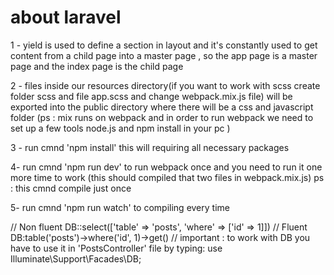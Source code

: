# about laravel 
1 - yield is used to define a section in layout and it's constantly used to get content from a child page into a master page , so the app page is a master page and the index page is the child page

2 - files inside our resources directory(if you want to work with scss create folder scss and file app.scss and change webpack.mix.js file) will be exported into the public directory where there will be a css and javascript folder (ps : mix runs on webpack and in order to run webpack we need to set up a few tools node.js and npm install in your pc )

3 - run cmnd 'npm install' this will requiring all necessary packages

4- run cmnd 'npm run dev' to run webpack once and you need to run it one more time to work (this should compiled that two files in webpack.mix.js) ps : this cmnd compile just once 

5- run cmnd 'npm run watch' to compiling every time 

// Non fluent
DB::select(['table' => 'posts', 'where' => ['id' => 1]])
// Fluent
DB:table('posts')->where('id', 1)->get()
// important : to work with DB you have to use it in 'PostsController' file by typing:
use Illuminate\Support\Facades\DB;